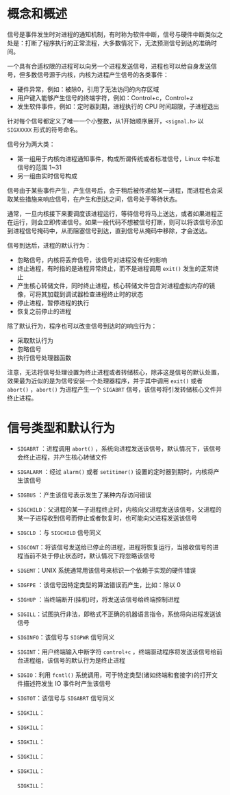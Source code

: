 # 概念和概述

信号是事件发生时对进程的通知机制，有时称为软件中断，信号与硬件中断类似之处是：打断了程序执行的正常流程，大多数情况下，无法预测信号到达的准确时间。

一个具有合适权限的进程可以向另一个进程发送信号，进程也可以给自身发送信号，但多数信号源于内核，内核为进程产生信号的各类事件：

- 硬件异常，例如：被除0，引用了无法访问的内存区域
- 用户键入能够产生信号的终端字符，例如：Control+c，Control+z
- 发生软件事件，例如：定时器到期，进程执行的 CPU 时间超限，子进程退出

针对每个信号都定义了唯一一个小整数，从1开始顺序展开，`<signal.h>`  以 `SIGXXXXX`  形式的符号命名。

信号分为两大类：

- 第一组用于内核向进程通知事件，构成所谓传统或者标准信号，Linux 中标准信号的范围 1~31
- 另一组由实时信号构成

信号由于某些事件产生，产生信号后，会于稍后被传递给某一进程，而进程也会采取某些措施来响应信号，在产生和到达之间，信号处于等待状态。

通常，一旦内核接下来要调度该进程运行，等待信号将马上送达，或者如果进程正在运行，则会立即传递信号。如果一段代码不想被信号打断，则可以将该信号添加到进程信号掩码中，从而阻塞信号到达，直到信号从掩码中移除，才会送达。

信号到达后，进程的默认行为：

- 忽略信号，内核将丢弃信号，该信号对进程没有任何影响
- 终止进程，有时指的是进程异常终止，而不是进程调用 `exit()` 发生的正常终止
- 产生核心转储文件，同时终止进程，核心转储文件包含对进程虚拟内存的镜像，可将其加载到调试器检查进程终止时的状态
- 停止进程，暂停进程的执行
- 恢复之前停止的进程

除了默认行为，程序也可以改变信号到达时的响应行为：

- 采取默认行为
- 忽略信号
- 执行信号处理器函数

注意，无法将信号处理设置为终止进程或者转储核心，除非这是信号的默认处置，效果最为近似的是为信号安装一个处理器程序，并于其中调用 `exit()` 或者 `abort()` ，`abort()` 为进程产生一个 `SIGABRT` 信号，该信号将引发转储核心文件并终止进程。

# 信号类型和默认行为

- `SIGABRT` ：进程调用 `abort()` ，系统向进程发送该信号，默认情况下，该信号会终止进程，并产生核心转储文件

- `SIGALARM` ：经过 `alarm()`  或者 `setitimer()` 设置的定时器到期时，内核将产生该信号

- `SIGBUS` ：产生该信号表示发生了某种内存访问错误

- `SIGCHILD`：父进程的某一子进程终止时，内核向父进程发送该信号，父进程的某一子进程收到信号而停止或者恢复时，也可能向父进程发送该信号

- `SIGCLD` ：与 `SIGCHILD` 信号同义

-  `SIGCONT`：将该信号发送给已停止的进程，进程将恢复运行，当接收信号的进程当前不处于停止状态时，默认情况下将忽略该信号

- `SIGEMT`：UNIX 系统通常用该信号来标识一个依赖于实现的硬件错误

- `SIGFPE` ：该信号因特定类型的算法错误而产生，比如：除以 0

- `SIGHUP` ：当终端断开(挂机)时，将发送该信号给终端控制进程

- `SIGILL`：试图执行非法，即格式不正确的机器语言指令，系统将向进程发送该信号

- `SIGINFO`：该信号与 `SIGPWR` 信号同义

- `SIGINT`：用户终端输入中断字符 `control+c` ，终端驱动程序将发送该信号给前台进程组，该信号的默认行为是终止进程

- `SIGIO`：利用 `fcntl()`  系统调用，可于特定类型(诸如终端和套接字)的打开文件描述符发生 IO 事件时产生该信号

- `SIGTOT`：该信号与 `SIGABRT` 信号同义

- `SIGKILL`：

- `SIGKILL`：

- `SIGKILL`：

- `SIGKILL`：

- `SIGKILL`：

  `SIGKILL`：



















